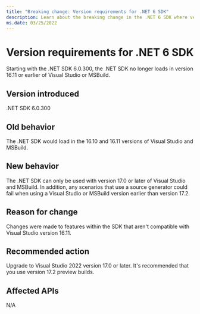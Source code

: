 ```yaml
---
title: "Breaking change: Version requirements for .NET 6 SDK"
description: Learn about the breaking change in the .NET 6 SDK where version 17.0 or newer of Visual Studio and MSBuild is required.
ms.date: 03/25/2022
---
```

# Version requirements for .NET 6 SDK

Starting with the .NET SDK 6.0.300, the .NET SDK no longer loads in version 16.11 or earlier of Visual Studio or MSBuild.

## Version introduced

.NET SDK 6.0.300

## Old behavior

The .NET SDK would load in the 16.10 and 16.11 versions of Visual Studio and MSBuild.

## New behavior

The .NET SDK can only be used with version 17.0 or later of Visual Studio and MSBuild. In addition, any scenarios that use a source generator could fail when using a Visual Studio or MSBuild version earlier than version 17.2.

## Reason for change

Changes were made to features within the SDK that aren't compatible with Visual Studio version 16.11.

## Recommended action

Upgrade to Visual Studio 2022 version 17.0 or later. It's recommended that you use version 17.2 preview builds.

## Affected APIs

N/A
